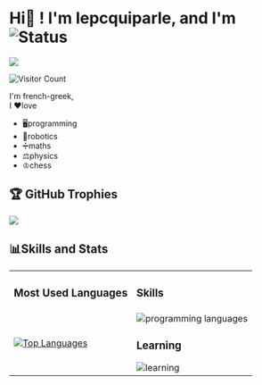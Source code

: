 # Hi👋 ! I'm lepcquiparle, and I'm ![Status](https://img.shields.io/badge/Status-Online-brightgreen)  

![](https://img.shields.io/badge/🎉🎉100_Followers_!-Thank_You-brightgreen?style=for-the-badge)

![Visitor Count](https://profile-counter.glitch.me/LeNetQuiParle/count.svg)

I'm french-greek,  
I ❤love  
+ 🖥programming  
+ 🤖robotics  
+ ➗maths  
+ ⚖️physics
+ ♔chess

## 🏆 GitHub Trophies
![](https://github-profile-trophy.vercel.app/?username=LeNetQuiParle&theme=radical&no-frame=false&no-bg=true&margin-w=4)

## 📊Skills and Stats  

<table>
  <tr>
    <td><h3>Most Used Languages</h3></td>
    <td><h3>Skills</h3></td>
  </tr>
  <tr>
    <td>
      <a href="https://github.com/lenetquiparle/github-readme-stats">
        <img src="https://github-readme-stats.vercel.app/api/top-langs/?username=lenetquiparle&layout=compact" alt="Top Languages">
      </a>
    </td>
    <td>
      <img src="https://skillicons.dev/icons?i=html,css,js,react,md,py,bootstrap,codepen,replit,sketchup,github,vscode,windows" alt="programming languages">
      <h3>Learning</h3>
      <img src="https://skillicons.dev/icons?i=godot,blender,ts" alt="learning">
    </td>
  </tr>
</table>
